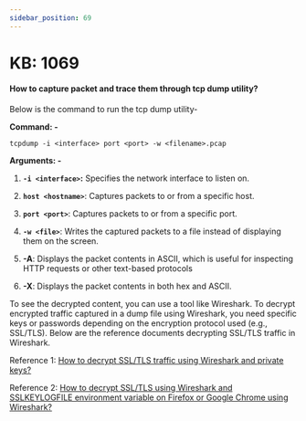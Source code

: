 ```yaml
---
sidebar_position: 69
---
```


# KB: 1069

#### **How to capture packet and trace them through tcp dump utility?**

Below is the command to run the tcp dump utility-

**Command: -** 

    tcpdump -i <interface> port <port> -w <filename>.pcap


**Arguments: -**

   1. **`-i <interface>`:** Specifies the network interface to listen on.

   2. **`host <hostname>`**: Captures packets to or from a specific host.

   3. **`port <port>`**: Captures packets to or from a specific port.

   4. **`-w <file>`**: Writes the captured packets to a file instead of
    displaying them on the screen.

   5. **-A**: Displays the packet contents in ASCII, which is useful for
    inspecting HTTP requests or other text-based protocols

   6. **-X**: Displays the packet contents in both hex and ASCII.

To see the decrypted content, you can use a tool like Wireshark. To
decrypt encrypted traffic captured in a dump file using Wireshark, you
need specific keys or passwords depending on the encryption protocol
used (e.g., SSL/TLS). Below are the reference documents decrypting SSL/TLS
traffic in Wireshark.

Reference 1: [How to decrypt SSL/TLS traffic using Wireshark and private keys?](./kb-1071.md)

Reference 2: [How to decrypt SSL/TLS using Wireshark and SSLKEYLOGFILE environment variable on Firefox or Google Chrome using Wireshark?](./kb-1072.md) 